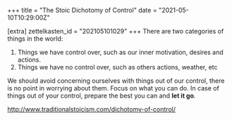 +++
title = "The Stoic Dichotomy of Control"
date = "2021-05-10T10:29:00Z"

[extra]
zettelkasten_id = "202105101029"
+++
There are two categories of things in the world:
1. Things we have control over, such as our inner motivation, desires and actions.
2. Things we have no control over, such as others actions, weather, etc

We should avoid concerning ourselves with things out of our control, there is no point in worrying about them. Focus on what you can do. In case of things out of your control, prepare the best you can and **let it go**.

http://www.traditionalstoicism.com/dichotomy-of-control/
